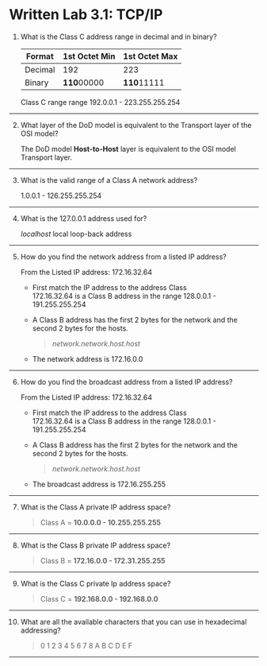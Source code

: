 # Written Lab 3.1: TCP/IP

1. What is the Class C address range in decimal and in binary?

    |Format|1st Octet Min|1st Octet Max|
    |-|-|-|
    |Decimal|192|223|
    |Binary|**110**00000|**110**11111|

    Class C range range 192.0.0.1 - 223.255.255.254
---

2. What layer of the DoD model is equivalent to the Transport layer of the OSI model?

    The DoD model **Host-to-Host** layer is equivalent to the OSI model Transport layer.  
---   

3. What is the valid range of a Class A network address?

    1.0.0.1 - 126.255.255.254
---

4. What is the 127.0.0.1 address used for?

    *localhost* local loop-back address
---

5. How do you find the network address from a listed IP address?

    From the Listed IP address:  172.16.32.64  
    - First match the IP address to the address Class  
        172.16.32.64 is a Class B address in the range 128.0.0.1 - 191.255.255.254  
    - A Class B address has the first 2 bytes for the network and the second 2 bytes for the hosts.

        >    *network.network.host.host*  

    - The network address is 172.16.0.0
---

6. How do you find the broadcast address from a listed IP address?

    From the Listed IP address:  172.16.32.64  
    - First match the IP address to the address Class  
        172.16.32.64 is a Class B address in the range 128.0.0.1 - 191.255.255.254  
    - A Class B address has the first 2 bytes for the network and the second 2 bytes for the hosts.

        >    *network.network.host.host*  

    - The broadcast address is 172.16.255.255
---

7. What is the Class A private IP address space?

    > Class A = **10.0.0.0 - 10.255.255.255**
---

8. What is the Class B private IP address space?

    > Class B = **172.16.0.0 - 172.31.255.255**
---

9. What is the Class C private Ip address space?

    > Class C = **192.168.0.0 - 192.168.0.0**
---

10. What are all the available characters that you can use in hexadecimal addressing?

    > 0 1 2 3 4 5 6 7 8 A B C D E F
---


